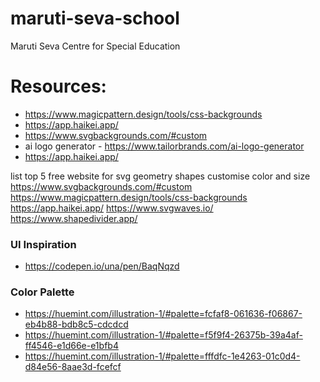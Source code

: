 # maruti-seva-school

Maruti Seva Centre for Special Education

# Resources:

- https://www.magicpattern.design/tools/css-backgrounds
- https://app.haikei.app/
- https://www.svgbackgrounds.com/#custom
- ai logo generator - https://www.tailorbrands.com/ai-logo-generator
- https://app.haikei.app/

list top 5 free website for svg geometry shapes customise color and size
https://www.svgbackgrounds.com/#custom
https://www.magicpattern.design/tools/css-backgrounds
https://app.haikei.app/
https://www.svgwaves.io/
https://www.shapedivider.app/

### UI Inspiration

- https://codepen.io/una/pen/BaqNqzd

### Color Palette

- https://huemint.com/illustration-1/#palette=fcfaf8-061636-f06867-eb4b88-bdb8c5-cdcdcd
- https://huemint.com/illustration-1/#palette=f5f9f4-26375b-39a4af-ff4546-e1d66e-e1bfb4
- https://huemint.com/illustration-1/#palette=fffdfc-1e4263-01c0d4-d84e56-8aae3d-fcefcf
